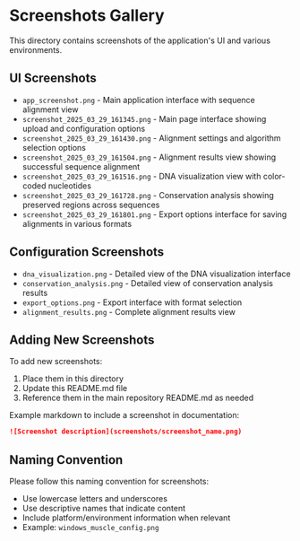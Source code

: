 # Screenshots Gallery

This directory contains screenshots of the application's UI and various environments.

## UI Screenshots

- `app_screenshot.png` - Main application interface with sequence alignment view
- `screenshot_2025_03_29_161345.png` - Main page interface showing upload and configuration options
- `screenshot_2025_03_29_161430.png` - Alignment settings and algorithm selection options
- `screenshot_2025_03_29_161504.png` - Alignment results view showing successful sequence alignment
- `screenshot_2025_03_29_161516.png` - DNA visualization view with color-coded nucleotides
- `screenshot_2025_03_29_161728.png` - Conservation analysis showing preserved regions across sequences
- `screenshot_2025_03_29_161801.png` - Export options interface for saving alignments in various formats

<!-- Environment Screenshots section removed since these screenshots are no longer available -->

## Configuration Screenshots

- `dna_visualization.png` - Detailed view of the DNA visualization interface
- `conservation_analysis.png` - Detailed view of conservation analysis results
- `export_options.png` - Export interface with format selection
- `alignment_results.png` - Complete alignment results view

## Adding New Screenshots

To add new screenshots:
1. Place them in this directory
2. Update this README.md file
3. Reference them in the main repository README.md as needed

Example markdown to include a screenshot in documentation:
```markdown
![Screenshot description](screenshots/screenshot_name.png)
```

## Naming Convention

Please follow this naming convention for screenshots:
- Use lowercase letters and underscores
- Use descriptive names that indicate content
- Include platform/environment information when relevant
- Example: `windows_muscle_config.png`
